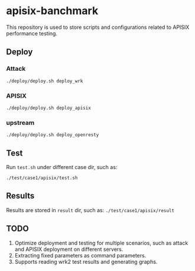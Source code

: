 # apisix-banchmark

This repository is used to store scripts and configurations related to APISIX performance testing.

## Deploy

### Attack

```shell
./deploy/deploy.sh deploy_wrk
```

### APISIX

```shell
./deploy/deploy.sh deploy_apisix
```

### upstream

```shell
./deploy/deploy.sh deploy_openresty
```

## Test

Run `test.sh` under different case dir, such as:

```shell
./test/case1/apisix/test.sh
```

## Results

Results are stored in `result` dir, such as: `./test/case1/apisix/result`

## TODO

1. Optimize deployment and testing for multiple scenarios, such as attack and APISIX deployment on different servers.
2. Extracting fixed parameters as command parameters.
3. Supports reading wrk2 test results and generating graphs.
